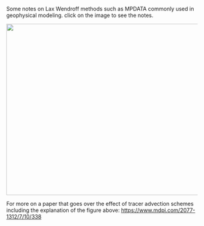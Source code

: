 Some notes on Lax Wendroff methods such as MPDATA commonly used in geophysical modeling. click on the image to see the notes.  

<a href="https://github.com/tarankalra-usgs/singhscorner-blog/files/4897842/combined_pdf_lax_wendroff_mpdata.pdf" class="image fit"><img src="https://user-images.githubusercontent.com/10886837/87059874-d3935900-c1d7-11ea-91af-35a61f5a7992.png" width="600" height="450" alt=""></a>
 
For more on a paper that goes over the effect of tracer advection schemes including the explanation of the figure above: 
https://www.mdpi.com/2077-1312/7/10/338


